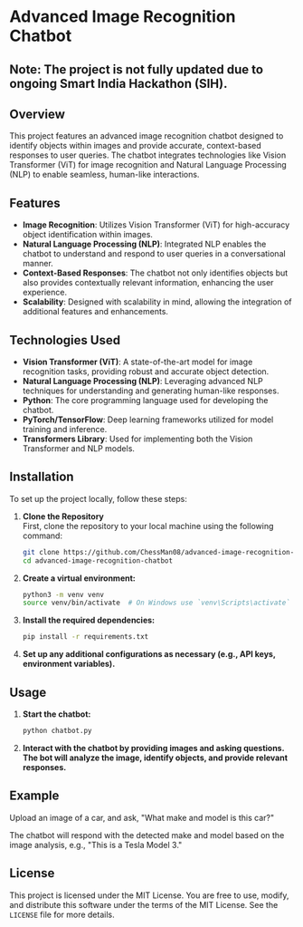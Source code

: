 # Advanced Image Recognition Chatbot

## Note: The project is not fully updated due to ongoing Smart India Hackathon (SIH).

## Overview

This project features an advanced image recognition chatbot designed to identify objects within images and provide accurate, context-based responses to user queries. The chatbot integrates technologies like Vision Transformer (ViT) for image recognition and Natural Language Processing (NLP) to enable seamless, human-like interactions.

## Features

- **Image Recognition**: Utilizes Vision Transformer (ViT) for high-accuracy object identification within images.
- **Natural Language Processing (NLP)**: Integrated NLP enables the chatbot to understand and respond to user queries in a conversational manner.
- **Context-Based Responses**: The chatbot not only identifies objects but also provides contextually relevant information, enhancing the user experience.
- **Scalability**: Designed with scalability in mind, allowing the integration of additional features and enhancements.

## Technologies Used

- **Vision Transformer (ViT)**: A state-of-the-art model for image recognition tasks, providing robust and accurate object detection.
- **Natural Language Processing (NLP)**: Leveraging advanced NLP techniques for understanding and generating human-like responses.
- **Python**: The core programming language used for developing the chatbot.
- **PyTorch/TensorFlow**: Deep learning frameworks utilized for model training and inference.
- **Transformers Library**: Used for implementing both the Vision Transformer and NLP models.

## Installation

To set up the project locally, follow these steps:

1. **Clone the Repository**  
   First, clone the repository to your local machine using the following command:
   ```bash
   git clone https://github.com/ChessMan08/advanced-image-recognition-chatbot.git
   cd advanced-image-recognition-chatbot
   ```

2. **Create a virtual environment:**
   ```bash
   python3 -m venv venv
   source venv/bin/activate  # On Windows use `venv\Scripts\activate`
   ```

3. **Install the required dependencies:**
   ```bash
   pip install -r requirements.txt
   ```

4. **Set up any additional configurations as necessary (e.g., API keys, environment variables).**

## Usage

1. **Start the chatbot:**
   ```bash
   python chatbot.py
   ```

2. **Interact with the chatbot by providing images and asking questions. The bot will analyze the image, identify objects, and provide relevant responses.**

## Example

Upload an image of a car, and ask, "What make and model is this car?"

The chatbot will respond with the detected make and model based on the image analysis, e.g., "This is a Tesla Model 3."

## License

This project is licensed under the MIT License. You are free to use, modify, and distribute this software under the terms of the MIT License. See the `LICENSE` file for more details.


